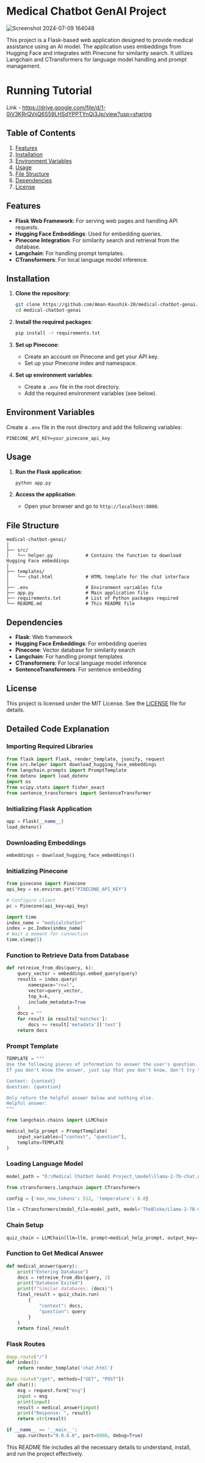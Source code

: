 # Medical Chatbot GenAI Project

![Screenshot 2024-07-09 164048](https://github.com/Aman-Kaushik-20/MedicalChatbot/assets/143441723/35368e99-faa5-4c9a-bfd5-a89fce9d052a)
 
 This project is a Flask-based web application designed to provide medical assistance using an AI model. The application uses embeddings from Hugging Face and integrates with Pinecone for similarity search. It utilizes Langchain and CTransformers for language model handling and prompt management.

 # Running Tutorial
Link - https://drive.google.com/file/d/1-0iV3KRrQVijQ6S59LHSdYPPTYnQj3Jp/view?usp=sharing

## Table of Contents

1. [Features](#features)
2. [Installation](#installation)
3. [Environment Variables](#environment-variables)
4. [Usage](#usage)
5. [File Structure](#file-structure)
6. [Dependencies](#dependencies)
7. [License](#license)

## Features

- **Flask Web Framework**: For serving web pages and handling API requests.
- **Hugging Face Embeddings**: Used for embedding queries.
- **Pinecone Integration**: For similarity search and retrieval from the database.
- **Langchain**: For handling prompt templates.
- **CTransformers**: For local language model inference.

## Installation

1. **Clone the repository**:
   ```sh
   git clone https://github.com/Aman-Kaushik-20/medical-chatbot-genai.git
   cd medical-chatbot-genai
   ```

2. **Install the required packages**:
   ```sh
   pip install -r requirements.txt
   ```

3. **Set up Pinecone**:
   - Create an account on Pinecone and get your API key.
   - Set up your Pinecone index and namespace.

4. **Set up environment variables**:
   - Create a `.env` file in the root directory.
   - Add the required environment variables (see below).

## Environment Variables

Create a `.env` file in the root directory and add the following variables:

```
PINECONE_API_KEY=your_pinecone_api_key
```

## Usage

1. **Run the Flask application**:
   ```sh
   python app.py
   ```

2. **Access the application**:
   - Open your browser and go to `http://localhost:8000`.

## File Structure

```
medical-chatbot-genai/
│
├── src/
│   └── helper.py            # Contains the function to download Hugging Face embeddings
│
├── templates/
│   └── chat.html            # HTML template for the chat interface
│
├── .env                     # Environment variables file
├── app.py                   # Main application file
├── requirements.txt         # List of Python packages required
└── README.md                # This README file
```

## Dependencies

- **Flask**: Web framework
- **Hugging Face Embeddings**: For embedding queries
- **Pinecone**: Vector database for similarity search
- **Langchain**: For handling prompt templates
- **CTransformers**: For local language model inference
- **SentenceTransformers**: For sentence embedding

## License

This project is licensed under the MIT License. See the [LICENSE](LICENSE) file for details.

## Detailed Code Explanation

### Importing Required Libraries

```python
from flask import Flask, render_template, jsonify, request
from src.helper import download_hugging_face_embeddings
from langchain.prompts import PromptTemplate
from dotenv import load_dotenv
import os
from scipy.stats import fisher_exact
from sentence_transformers import SentenceTransformer
```

### Initializing Flask Application

```python
app = Flask(__name__)
load_dotenv()
```

### Downloading Embeddings

```python
embeddings = download_hugging_face_embeddings()
```

### Initializing Pinecone

```python
from pinecone import Pinecone
api_key = os.environ.get("PINECONE_API_KEY")

# Configure client
pc = Pinecone(api_key=api_key)

import time
index_name = "medicalchatbot"
index = pc.Index(index_name)
# Wait a moment for connection
time.sleep(1)
```

### Function to Retrieve Data from Database

```python
def retreive_from_dbs(query, k):
    query_vector = embeddings.embed_query(query)
    results = index.query(
        namespace="real",
        vector=query_vector,
        top_k=k,
        include_metadata=True
    )
    docs = ""
    for result in results['matches']:
        docs += result['metadata']['text']
    return docs
```

### Prompt Template

```python
TEMPLATE = """
Use the following pieces of information to answer the user's question.
If you don't know the answer, just say that you don't know, don't try to make up an answer.

Context: {context}
Question: {question}

Only return the helpful answer below and nothing else.
Helpful answer:
"""

from langchain.chains import LLMChain

medical_help_prompt = PromptTemplate(
    input_variables=["context", "question"],
    template=TEMPLATE
)
```

### Loading Language Model

```python
model_path = "D:\Medical Chatbot GenAI Project_\model\llama-2-7b-chat.ggmlv3.q4_0 (1).bin"

from ctransformers.langchain import CTransformers

config = {'max_new_tokens': 512, 'temperature': 0.8}

llm = CTransformers(model_file=model_path, model='TheBloke/Llama-2-7B-Chat-GGML', local_files_only=True, config=config)
```

### Chain Setup

```python
quiz_chain = LLMChain(llm=llm, prompt=medical_help_prompt, output_key='answer', verbose=True)
```

### Function to Get Medical Answer

```python
def medical_answer(query):
    print("Entering Database")
    docs = retreive_from_dbs(query, 2)
    print("Database Exited")
    print(f"Similar databases: {docs}")
    final_result = quiz_chain.run(
        {
            "context": docs,
            "question": query
        }
    )
    return final_result
```

### Flask Routes

```python
@app.route("/")
def index():
    return render_template('chat.html')

@app.route("/get", methods=["GET", "POST"])
def chat():
    msg = request.form["msg"]
    input = msg
    print(input)
    result = medical_answer(input)
    print("Response: ", result)
    return str(result)

if __name__ == '__main__':
    app.run(host="0.0.0.0", port=8000, debug=True)
```

This README file includes all the necessary details to understand, install, and run the project effectively.
